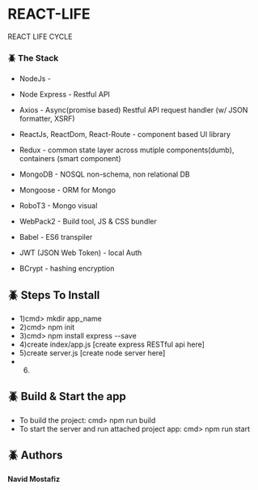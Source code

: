 # REACT-LIFE
REACT LIFE CYCLE

### :beetle: The Stack
* NodeJs - 
* Node Express - Restful API
* Axios - Async(promise based) Restful API request handler (w/ JSON formatter, XSRF)

* ReactJs, ReactDom, React-Route - component based UI library
* Redux - common state layer across mutiple components(dumb), containers (smart component)

* MongoDB - NOSQL non-schema, non relational DB
* Mongoose - ORM for Mongo
* RoboT3 - Mongo visual

* WebPack2 - Build tool, JS & CSS bundler
* Babel - ES6 transpiler

* JWT (JSON Web Token) - local Auth
* BCrypt - hashing encryption

## :beetle: Steps To Install
* 1)cmd> mkdir app_name
* 2)cmd> npm init
* 3)cmd> npm install express --save
* 4)create index/app.js [create express RESTful api here]
* 5)create server.js [create node server here]
* 6) 


## :beetle: Build & Start the app
* To build the project: cmd> npm run build
* To start the server and run attached project app: cmd> npm run start

## :beetle: Authors
**Navid Mostafiz**